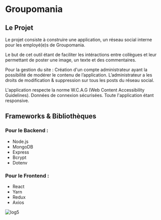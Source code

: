 # Groupomania

## Le Projet
Le projet consiste à construire une application, un réseau social interne pour les employé(e)s de Groupomania.

Le but de cet outil étant de faciliter les intéractions entre collègues et leur permettant de poster une image, un texte et des commentaires.

Pour la gestion du site :  Création d'un compte administrateur ayant la possibilité de modérer le contenu de l’application. 
L’administrateur a les droits de modification & suppression sur tous les posts du réseau social. 

L'application respecte la norme W.C.A.G (Web Content Accessibility Guidelines).
Données de connexion sécurisées.
Toute l'application étant responsive.

## Frameworks & Bibliothèques
### Pour le Backend :
- Node.js 
- MongoDB
- Express
- Bcrypt
- Dotenv

### Pour le Frontend :
- React
- Yarn
- Redux
- Axios


![log5](https://user-images.githubusercontent.com/96197835/212493125-4432c47b-3526-4726-aa22-543e2b2cda22.png)




